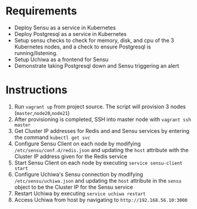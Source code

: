 # Requirements

- Deploy Sensu as a service in Kubernetes
- Deploy Postgresql as a service in Kubernetes
- Setup sensu checks to check for memory, disk, and cpu of the 3 Kubernetes nodes, and a check to ensure Postgresql is running/listening.
- Setup Uchiwa as a frontend for Sensu
- Demonstrate taking Postgresql down and Sensu triggering an alert

# Instructions

1. Run `vagrant up` from project source.  The script will provision 3 nodes (`master`,`node20`,`node21`)
2. After provisioning is completed, SSH into master node with `vagrant ssh master`
3. Get Cluster IP addresses for Redis and and Sensu services by entering the command `kubectl get svc`
4. Configure Sensu Client on each node by modifying `/etc/sensu/conf.d/redis.json` and updating the `host` attribute with the Cluster IP address given for the Redis service
5. Start Sensu Client on each node by executing `service sensu-client start`
6. Configure Uchiwa's Sensu connection by modifying `/etc/sensu/uchiwa.json` and updating the `host` attribute in the `sensu` object to be the Cluster IP for the Sensu service
7. Restart Uchiwa by executing `service uchiwa restart` 
8. Access Uchiwa from host by navigating to `http://192.168.56.10:3000`